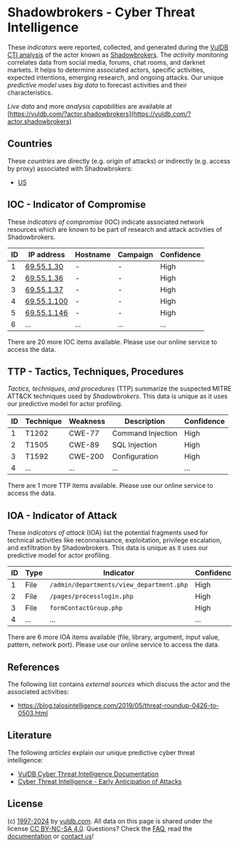 # Shadowbrokers - Cyber Threat Intelligence

These _indicators_ were reported, collected, and generated during the [VulDB CTI analysis](https://vuldb.com/?kb.cti) of the actor known as [Shadowbrokers](https://vuldb.com/?actor.shadowbrokers). The _activity monitoring_ correlates data from social media, forums, chat rooms, and darknet markets. It helps to determine associated actors, specific activities, expected intentions, emerging research, and ongoing attacks. Our unique _predictive model_ uses _big data_ to forecast activities and their characteristics.

_Live data_ and more _analysis capabilities_ are available at [https://vuldb.com/?actor.shadowbrokers](https://vuldb.com/?actor.shadowbrokers)

## Countries

These _countries_ are directly (e.g. origin of attacks) or indirectly (e.g. access by proxy) associated with Shadowbrokers:

* [US](https://vuldb.com/?country.us)

## IOC - Indicator of Compromise

These _indicators of compromise_ (IOC) indicate associated network resources which are known to be part of research and attack activities of Shadowbrokers.

ID | IP address | Hostname | Campaign | Confidence
-- | ---------- | -------- | -------- | ----------
1 | [69.55.1.30](https://vuldb.com/?ip.69.55.1.30) | - | - | High
2 | [69.55.1.36](https://vuldb.com/?ip.69.55.1.36) | - | - | High
3 | [69.55.1.37](https://vuldb.com/?ip.69.55.1.37) | - | - | High
4 | [69.55.1.100](https://vuldb.com/?ip.69.55.1.100) | - | - | High
5 | [69.55.1.146](https://vuldb.com/?ip.69.55.1.146) | - | - | High
6 | ... | ... | ... | ...

There are 20 more IOC items available. Please use our online service to access the data.

## TTP - Tactics, Techniques, Procedures

_Tactics, techniques, and procedures_ (TTP) summarize the suspected MITRE ATT&CK techniques used by _Shadowbrokers_. This data is unique as it uses our predictive model for actor profiling.

ID | Technique | Weakness | Description | Confidence
-- | --------- | -------- | ----------- | ----------
1 | T1202 | CWE-77 | Command Injection | High
2 | T1505 | CWE-89 | SQL Injection | High
3 | T1592 | CWE-200 | Configuration | High
4 | ... | ... | ... | ...

There are 1 more TTP items available. Please use our online service to access the data.

## IOA - Indicator of Attack

These _indicators of attack_ (IOA) list the potential fragments used for technical activities like reconnaissance, exploitation, privilege escalation, and exfiltration by Shadowbrokers. This data is unique as it uses our predictive model for actor profiling.

ID | Type | Indicator | Confidence
-- | ---- | --------- | ----------
1 | File | `/admin/departments/view_department.php` | High
2 | File | `/pages/processlogin.php` | High
3 | File | `formContactGroup.php` | High
4 | ... | ... | ...

There are 6 more IOA items available (file, library, argument, input value, pattern, network port). Please use our online service to access the data.

## References

The following list contains _external sources_ which discuss the actor and the associated activities:

* https://blog.talosintelligence.com/2019/05/threat-roundup-0426-to-0503.html

## Literature

The following _articles_ explain our unique predictive cyber threat intelligence:

* [VulDB Cyber Threat Intelligence Documentation](https://vuldb.com/?kb.cti)
* [Cyber Threat Intelligence - Early Anticipation of Attacks](https://www.scip.ch/en/?labs.20201022)

## License

(c) [1997-2024](https://vuldb.com/?kb.changelog) by [vuldb.com](https://vuldb.com/?kb.about). All data on this page is shared under the license [CC BY-NC-SA 4.0](https://creativecommons.org/licenses/by-nc-sa/4.0/). Questions? Check the [FAQ](https://vuldb.com/?kb.faq), read the [documentation](https://vuldb.com/?kb) or [contact us](https://vuldb.com/?contact)!
